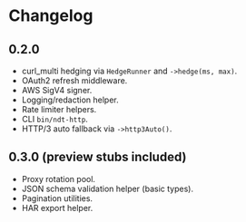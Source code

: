 # Changelog

## 0.2.0
- curl_multi hedging via `HedgeRunner` and `->hedge(ms, max)`.
- OAuth2 refresh middleware.
- AWS SigV4 signer.
- Logging/redaction helper.
- Rate limiter helpers.
- CLI `bin/ndt-http`.
- HTTP/3 auto fallback via `->http3Auto()`.

## 0.3.0 (preview stubs included)
- Proxy rotation pool.
- JSON schema validation helper (basic types).
- Pagination utilities.
- HAR export helper.
